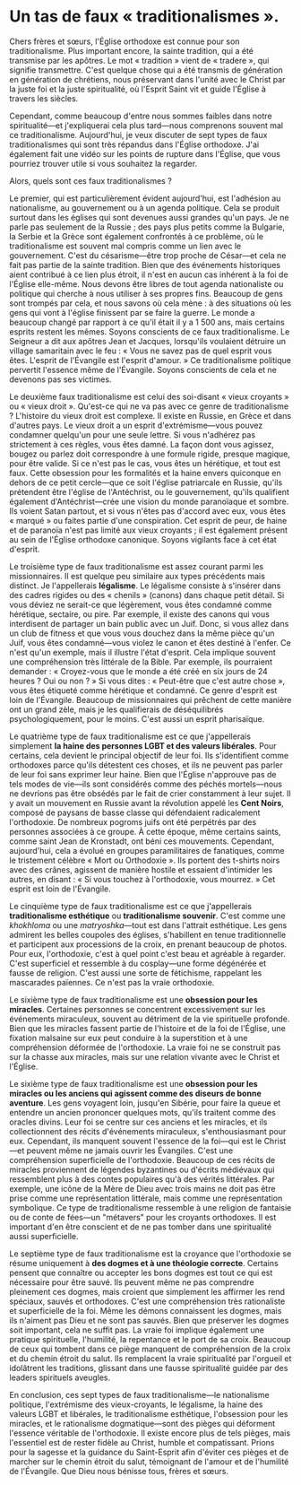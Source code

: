 # Un tas de faux « traditionalismes ».

Chers frères et sœurs, l'Église orthodoxe est connue pour son traditionalisme. Plus important encore, la sainte tradition, qui a été transmise par les apôtres. Le mot « tradition » vient de « tradere », qui signifie transmettre. C'est quelque chose qui a été transmis de génération en génération de chrétiens, nous préservant dans l'unité avec le Christ par la juste foi et la juste spiritualité, où l'Esprit Saint vit et guide l'Église à travers les siècles.

Cependant, comme beaucoup d'entre nous sommes faibles dans notre spiritualité—et j'expliquerai cela plus tard—nous comprenons souvent mal ce traditionalisme. Aujourd'hui, je veux discuter de sept types de faux traditionalismes qui sont très répandus dans l'Église orthodoxe. J'ai également fait une vidéo sur les points de rupture dans l'Église, que vous pourriez trouver utile si vous souhaitez la regarder.

Alors, quels sont ces faux traditionalismes ?

Le premier, qui est particulièrement évident aujourd'hui, est l'adhésion au nationalisme, au gouvernement ou à un agenda politique. Cela se produit surtout dans les églises qui sont devenues aussi grandes qu'un pays. Je ne parle pas seulement de la Russie ; des pays plus petits comme la Bulgarie, la Serbie et la Grèce sont également confrontés à ce problème, où le traditionalisme est souvent mal compris comme un lien avec le gouvernement. C'est du césarisme—être trop proche de César—et cela ne fait pas partie de la sainte tradition. Bien que des événements historiques aient contribué à ce lien plus étroit, il n'est en aucun cas inhérent à la foi de l'Église elle-même. Nous devons être libres de tout agenda nationaliste ou politique qui cherche à nous utiliser à ses propres fins. Beaucoup de gens sont trompés par cela, et nous savons où cela mène : à des situations où les gens qui vont à l'église finissent par se faire la guerre. Le monde a beaucoup changé par rapport à ce qu'il était il y a 1 500 ans, mais certains esprits restent les mêmes. Soyons conscients de ce faux traditionalisme. Le Seigneur a dit aux apôtres Jean et Jacques, lorsqu'ils voulaient détruire un village samaritain avec le feu : « Vous ne savez pas de quel esprit vous êtes. L'esprit de l'Évangile est l'esprit d'amour. » Ce traditionalisme politique pervertit l'essence même de l'Évangile. Soyons conscients de cela et ne devenons pas ses victimes.

Le deuxième faux traditionalisme est celui des soi-disant « vieux croyants » ou « vieux droit ». Qu'est-ce qui ne va pas avec ce genre de traditionalisme ? L'histoire du vieux droit est complexe. Il existe en Russie, en Grèce et dans d'autres pays. Le vieux droit a un esprit d'extrémisme—vous pouvez condamner quelqu'un pour une seule lettre. Si vous n'adhérez pas strictement à ces règles, vous êtes damné. La façon dont vous agissez, bougez ou parlez doit correspondre à une formule rigide, presque magique, pour être valide. Si ce n'est pas le cas, vous êtes un hérétique, et tout est faux. Cette obsession pour les formalités et la haine envers quiconque en dehors de ce petit cercle—que ce soit l'église patriarcale en Russie, qu'ils prétendent être l'église de l'Antéchrist, ou le gouvernement, qu'ils qualifient également d'Antéchrist—crée une vision du monde paranoïaque et sombre. Ils voient Satan partout, et si vous n'êtes pas d'accord avec eux, vous êtes « marqué » ou faites partie d'une conspiration. Cet esprit de peur, de haine et de paranoïa n'est pas limité aux vieux croyants ; il est également présent au sein de l'Église orthodoxe canonique. Soyons vigilants face à cet état d'esprit.

Le troisième type de faux traditionalisme est assez courant parmi les missionnaires. Il est quelque peu similaire aux types précédents mais distinct. Je l'appellerais **légalisme**. Le légalisme consiste à s'insérer dans des cadres rigides ou des « chenils » (canons) dans chaque petit détail. Si vous déviez ne serait-ce que légèrement, vous êtes condamné comme hérétique, sectaire, ou pire. Par exemple, il existe des canons qui vous interdisent de partager un bain public avec un Juif. Donc, si vous allez dans un club de fitness et que vous vous douchez dans la même pièce qu'un Juif, vous êtes condamné—vous violez le canon et êtes destiné à l'enfer. Ce n'est qu'un exemple, mais il illustre l'état d'esprit. Cela implique souvent une compréhension très littérale de la Bible. Par exemple, ils pourraient demander : « Croyez-vous que le monde a été créé en six jours de 24 heures ? Oui ou non ? » Si vous dites : « Peut-être que c'est autre chose », vous êtes étiqueté comme hérétique et condamné. Ce genre d'esprit est loin de l'Évangile. Beaucoup de missionnaires qui prêchent de cette manière ont un grand zèle, mais je les qualifierais de déséquilibrés psychologiquement, pour le moins. C'est aussi un esprit pharisaïque.

Le quatrième type de faux traditionalisme est ce que j'appellerais simplement **la haine des personnes LGBT et des valeurs libérales**. Pour certains, cela devient le principal objectif de leur foi. Ils s'identifient comme orthodoxes parce qu'ils détestent ces choses, et ils ne peuvent pas parler de leur foi sans exprimer leur haine. Bien que l'Église n'approuve pas de tels modes de vie—ils sont considérés comme des péchés mortels—nous ne devrions pas être obsédés par le fait de crier constamment à leur sujet. Il y avait un mouvement en Russie avant la révolution appelé les **Cent Noirs**, composé de paysans de basse classe qui défendaient radicalement l'orthodoxie. De nombreux pogroms juifs ont été perpétrés par des personnes associées à ce groupe. À cette époque, même certains saints, comme saint Jean de Kronstadt, ont béni ces mouvements. Cependant, aujourd'hui, cela a évolué en groupes paramilitaires de fanatiques, comme le tristement célèbre « Mort ou Orthodoxie ». Ils portent des t-shirts noirs avec des crânes, agissent de manière hostile et essaient d'intimider les autres, en disant : « Si vous touchez à l'orthodoxie, vous mourrez. » Cet esprit est loin de l'Évangile.

Le cinquième type de faux traditionalisme est ce que j'appellerais **traditionalisme esthétique** ou **traditionalisme souvenir**. C'est comme une *khokhloma* ou une *matryoshka*—tout est dans l'attrait esthétique. Les gens admirent les belles coupoles des églises, s'habillent en tenue traditionnelle et participent aux processions de la croix, en prenant beaucoup de photos. Pour eux, l'orthodoxie, c'est à quel point c'est beau et agréable à regarder. C'est superficiel et ressemble à du cosplay—une forme dégénérée et fausse de religion. C'est aussi une sorte de fétichisme, rappelant les mascarades païennes. Ce n'est pas la vraie orthodoxie.

Le sixième type de faux traditionalisme est une **obsession pour les miracles**. Certaines personnes se concentrent excessivement sur les événements miraculeux, souvent au détriment de la vie spirituelle profonde. Bien que les miracles fassent partie de l'histoire et de la foi de l'Église, une fixation malsaine sur eux peut conduire à la superstition et à une compréhension déformée de l'orthodoxie. La vraie foi ne se construit pas sur la chasse aux miracles, mais sur une relation vivante avec le Christ et l'Église.

Le sixième type de faux traditionalisme est une **obsession pour les miracles ou les anciens qui agissent comme des diseurs de bonne aventure**. Les gens voyagent loin, jusqu'en Sibérie, pour faire la queue et entendre un ancien prononcer quelques mots, qu'ils traitent comme des oracles divins. Leur foi se centre sur ces anciens et les miracles, et ils collectionnent des récits d'événements miraculeux, s'enthousiasmant pour eux. Cependant, ils manquent souvent l'essence de la foi—qui est le Christ—et peuvent même ne jamais ouvrir les Évangiles. C'est une compréhension superficielle de l'orthodoxie. Beaucoup de ces récits de miracles proviennent de légendes byzantines ou d'écrits médiévaux qui ressemblent plus à des contes populaires qu'à des vérités littérales. Par exemple, une icône de la Mère de Dieu avec trois mains ne doit pas être prise comme une représentation littérale, mais comme une représentation symbolique. Ce type de traditionalisme ressemble à une religion de fantaisie ou de conte de fées—un "métavers" pour les croyants orthodoxes. Il est important d'en être conscient et de ne pas tomber dans une spiritualité aussi superficielle.

Le septième type de faux traditionalisme est la croyance que l'orthodoxie se résume uniquement à **des dogmes et à une théologie correcte**. Certains pensent que connaître ou accepter les bons dogmes est tout ce qui est nécessaire pour être sauvé. Ils peuvent même ne pas comprendre pleinement ces dogmes, mais croient que simplement les affirmer les rend spéciaux, sauvés et orthodoxes. C'est une compréhension très rationaliste et superficielle de la foi. Même les démons connaissent les dogmes, mais ils n'aiment pas Dieu et ne sont pas sauvés. Bien que préserver les dogmes soit important, cela ne suffit pas. La vraie foi implique également une pratique spirituelle, l'humilité, la repentance et le port de sa croix. Beaucoup de ceux qui tombent dans ce piège manquent de compréhension de la croix et du chemin étroit du salut. Ils remplacent la vraie spiritualité par l'orgueil et idolâtrent les traditions, glissant dans une fausse spiritualité guidée par des leaders spirituels aveugles.

En conclusion, ces sept types de faux traditionalisme—le nationalisme politique, l'extrémisme des vieux-croyants, le légalisme, la haine des valeurs LGBT et libérales, le traditionalisme esthétique, l'obsession pour les miracles, et le rationalisme dogmatique—sont des pièges qui déforment l'essence véritable de l'orthodoxie. Il existe encore plus de tels pièges, mais l'essentiel est de rester fidèle au Christ, humble et compatissant. Prions pour la sagesse et la guidance du Saint-Esprit afin d'éviter ces pièges et de marcher sur le chemin étroit du salut, témoignant de l'amour et de l'humilité de l'Évangile. Que Dieu nous bénisse tous, frères et sœurs.

